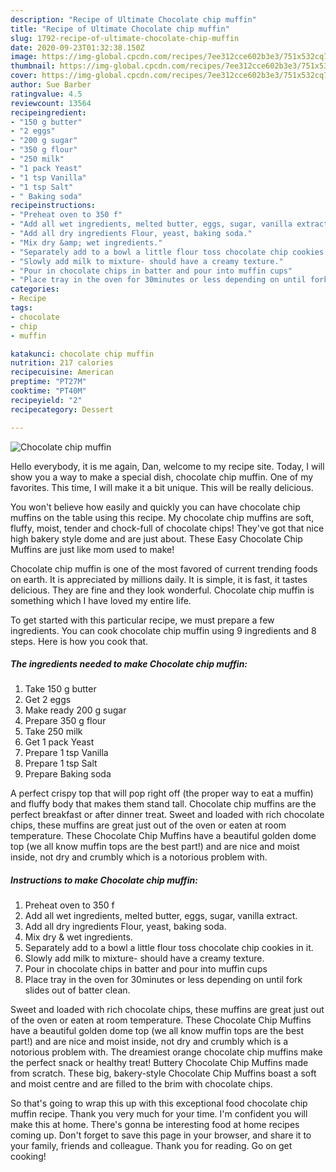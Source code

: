 ```yaml
---
description: "Recipe of Ultimate Chocolate chip muffin"
title: "Recipe of Ultimate Chocolate chip muffin"
slug: 1792-recipe-of-ultimate-chocolate-chip-muffin
date: 2020-09-23T01:32:38.150Z
image: https://img-global.cpcdn.com/recipes/7ee312cce602b3e3/751x532cq70/chocolate-chip-muffin-recipe-main-photo.jpg
thumbnail: https://img-global.cpcdn.com/recipes/7ee312cce602b3e3/751x532cq70/chocolate-chip-muffin-recipe-main-photo.jpg
cover: https://img-global.cpcdn.com/recipes/7ee312cce602b3e3/751x532cq70/chocolate-chip-muffin-recipe-main-photo.jpg
author: Sue Barber
ratingvalue: 4.5
reviewcount: 13564
recipeingredient:
- "150 g butter"
- "2 eggs"
- "200 g sugar"
- "350 g flour"
- "250 milk"
- "1 pack Yeast"
- "1 tsp Vanilla"
- "1 tsp Salt"
- " Baking soda"
recipeinstructions:
- "Preheat oven to 350 f"
- "Add all wet ingredients, melted butter, eggs, sugar, vanilla extract."
- "Add all dry ingredients Flour, yeast, baking soda."
- "Mix dry &amp; wet ingredients."
- "Separately add to a bowl a little flour toss chocolate chip cookies in it."
- "Slowly add milk to mixture- should have a creamy texture."
- "Pour in chocolate chips in batter and pour into muffin cups"
- "Place tray in the oven for 30minutes or less depending on until fork slides out of batter clean."
categories:
- Recipe
tags:
- chocolate
- chip
- muffin

katakunci: chocolate chip muffin 
nutrition: 217 calories
recipecuisine: American
preptime: "PT27M"
cooktime: "PT40M"
recipeyield: "2"
recipecategory: Dessert

---
```



![Chocolate chip muffin](https://img-global.cpcdn.com/recipes/7ee312cce602b3e3/751x532cq70/chocolate-chip-muffin-recipe-main-photo.jpg)

Hello everybody, it is me again, Dan, welcome to my recipe site. Today, I will show you a way to make a special dish, chocolate chip muffin. One of my favorites. This time, I will make it a bit unique. This will be really delicious.

You won&#39;t believe how easily and quickly you can have chocolate chip muffins on the table using this recipe. My chocolate chip muffins are soft, fluffy, moist, tender and chock-full of chocolate chips! They&#39;ve got that nice high bakery style dome and are just about. These Easy Chocolate Chip Muffins are just like mom used to make!

Chocolate chip muffin is one of the most favored of current trending foods on earth. It is appreciated by millions daily. It is simple, it is fast, it tastes delicious. They are fine and they look wonderful. Chocolate chip muffin is something which I have loved my entire life.


To get started with this particular recipe, we must prepare a few ingredients. You can cook chocolate chip muffin using 9 ingredients and 8 steps. Here is how you cook that.

<!--inarticleads1-->

##### The ingredients needed to make Chocolate chip muffin:

1. Take 150 g butter
1. Get 2 eggs
1. Make ready 200 g sugar
1. Prepare 350 g flour
1. Take 250 milk
1. Get 1 pack Yeast
1. Prepare 1 tsp Vanilla
1. Prepare 1 tsp Salt
1. Prepare  Baking soda


A perfect crispy top that will pop right off (the proper way to eat a muffin) and fluffy body that makes them stand tall. Chocolate chip muffins are the perfect breakfast or after dinner treat. Sweet and loaded with rich chocolate chips, these muffins are great just out of the oven or eaten at room temperature. These Chocolate Chip Muffins have a beautiful golden dome top (we all know muffin tops are the best part!) and are nice and moist inside, not dry and crumbly which is a notorious problem with. 

<!--inarticleads2-->

##### Instructions to make Chocolate chip muffin:

1. Preheat oven to 350 f
1. Add all wet ingredients, melted butter, eggs, sugar, vanilla extract.
1. Add all dry ingredients Flour, yeast, baking soda.
1. Mix dry &amp; wet ingredients.
1. Separately add to a bowl a little flour toss chocolate chip cookies in it.
1. Slowly add milk to mixture- should have a creamy texture.
1. Pour in chocolate chips in batter and pour into muffin cups
1. Place tray in the oven for 30minutes or less depending on until fork slides out of batter clean.


Sweet and loaded with rich chocolate chips, these muffins are great just out of the oven or eaten at room temperature. These Chocolate Chip Muffins have a beautiful golden dome top (we all know muffin tops are the best part!) and are nice and moist inside, not dry and crumbly which is a notorious problem with. The dreamiest orange chocolate chip muffins make the perfect snack or healthy treat! Buttery Chocolate Chip Muffins made from scratch. These big, bakery-style Chocolate Chip Muffins boast a soft and moist centre and are filled to the brim with chocolate chips. 

So that's going to wrap this up with this exceptional food chocolate chip muffin recipe. Thank you very much for your time. I'm confident you will make this at home. There's gonna be interesting food at home recipes coming up. Don't forget to save this page in your browser, and share it to your family, friends and colleague. Thank you for reading. Go on get cooking!
